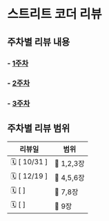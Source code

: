# 스트리트 코더 리뷰

## 주차별 리뷰 내용

### - [1주차](week1/summary.md)
### - [2주차](week2/summary.md)
### - [3주차](week3/summary.md)

## 주차별 리뷰 범위

| 리뷰일           | 범위      |
| ------------- |---------|
| 🗓 \[ 10/31 ] | 📘 1,2,3장 |
| 🗓 \[ 12/19 ] | 📘 4,5,6장 |
| 🗓 \[ ]       | 📘 7,8장 |
| 🗓 \[ ]       | 📘 9장   |
